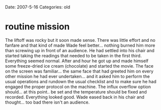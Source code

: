 Date: 2007-5-16
Categories: old

# routine mission

The liftoff was rocky but it soon made sense.  There was little effort and no fanfare and that kind of made Wade feel better... nothing burned him more than screwing up in front of an audience.  He had settled into his chair and started taking the readings that needed to be taken in the first third.  Everything seemed normal.  After and hour he got up and made himself some freeze-dried ice cream (chocolate) and started the movie.  The face on the screen was familiar... the same face that had greeted him on every other mission he had ever undertaken... and it asked him to perform the usual operations and rundown the usual checklist and to make sure he had engaged the proper protocol on the machine.  The influx overflow option should... at this point.. be set and the temperature should be fixed and recorded.  Everything looked good.  Wade eased back in his chair and thought... too bad there isn't an audience.
